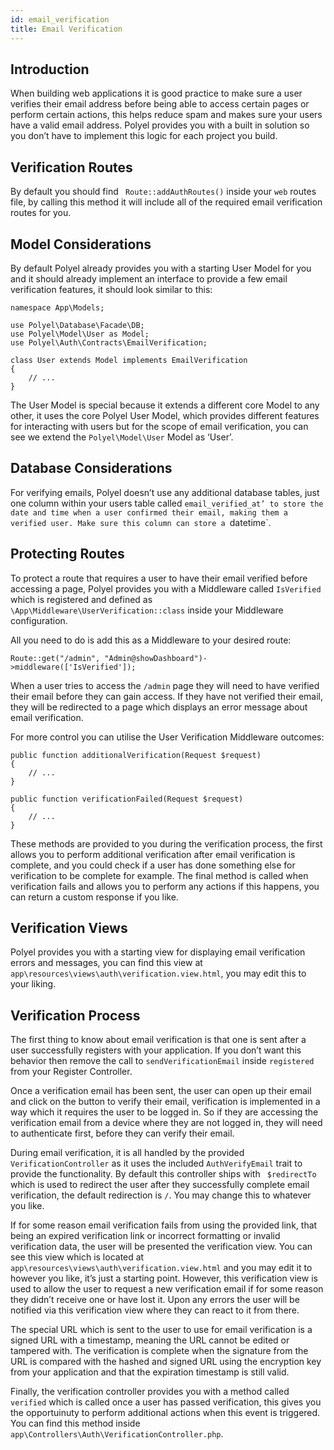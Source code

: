 ```yaml
---
id: email_verification
title: Email Verification
---
```


## Introduction

When building web applications it is good practice to make sure a user verifies their email address before being able to access certain pages or perform certain actions, this helps reduce spam and makes sure your users have a valid email address. Polyel provides you with a built in solution so you don’t have to implement this logic for each project you build.

## Verification Routes

By default you should find ` Route::addAuthRoutes()` inside your `web` routes file, by calling this method it will include all of the required email verification routes for you.

## Model Considerations

By default Polyel already provides you with a starting User Model for you and it should already implement an interface to provide a few email verification features, it should look similar to this:

```
namespace App\Models;

use Polyel\Database\Facade\DB;
use Polyel\Model\User as Model;
use Polyel\Auth\Contracts\EmailVerification;

class User extends Model implements EmailVerification
{
    // ...
}
```

The User Model is special because it extends a different core Model to any other, it uses the core Polyel User Model, which provides different features for interacting with users but for the scope of email verification, you can see we extend the `Polyel\Model\User` Model as ‘User’.

## Database Considerations

For verifying emails, Polyel doesn’t use any additional database tables, just one column within your users table called `email_verified_at’ to store the date and time when a user confirmed their email, making them a verified user. Make sure this column can store a `datetime`.

## Protecting Routes

To protect a route that requires a user to have their email verified before accessing a page, Polyel provides you with a Middleware called `IsVerified` which is registered and defined as ` \App\Middleware\UserVerification::class` inside your Middleware configuration.

All you need to do is add this as a Middleware to your desired route:

```
Route::get("/admin", "Admin@showDashboard")->middleware(['IsVerified']);
```

When a user tries to access the `/admin` page they will need to have verified their email before they can gain access. If they have not verified their email, they will be redirected to a page which displays an error message about email verification.

For more control you can utilise the User Verification Middleware outcomes:

```
public function additionalVerification(Request $request)
{
	// ...
}

public function verificationFailed(Request $request)
{
	// ...
}
```

These methods are provided to you during the verification process, the first allows you to perform additional verification after email verification is complete, and you could check if a user has done something else for verification to be complete for example. The final method is called when verification fails and allows you to perform any actions if this happens, you can return a custom response if you like.

## Verification Views

Polyel provides you with a starting view for displaying email verification errors and messages, you can find this view at ` app\resources\views\auth\verification.view.html`, you may edit this to your liking.

## Verification Process

The first thing to know about email verification is that one is sent after a user successfully registers with your application. If you don’t want this behavior then remove the call to `sendVerificationEmail` inside `registered` from your Register Controller.

Once a verification email has been sent, the user can open up their email and click on the button to verify their email, verification is implemented in a way which it requires the user to be logged in. So if they are accessing the verification email from a device where they are not logged in, they will need to authenticate first, before they can verify their email.

During email verification, it is all handled by the provided ` VerificationController` as it uses the included `AuthVerifyEmail` trait to provide the functionality. By default this controller ships with ` $redirectTo` which is used to redirect the user after they successfully complete email verification, the default redirection is `/`. You may change this to whatever you like.

If for some reason email verification fails from using the provided link, that being an expired verification link or incorrect formatting or invalid verification data, the user will be presented the verification view. You can see this view which is located at `app\resources\views\auth\verification.view.html` and you may edit it to however you like, it’s just a starting point. However, this verification view is used to allow the user to request a new verification email if for some reason they didn’t receive one or have lost it. Upon any errors the user will be notified via this verification view where they can react to it from there.

The special URL which is sent to the user to use for email verification is a signed URL with a timestamp, meaning the URL cannot be edited or tampered with. The verification is complete when the signature from the URL is compared with the hashed and signed URL using the encryption key from your application and that the expiration timestamp is still valid.

Finally, the verification controller provides you with a method called ` verified` which is called once a user has passed verification, this gives you the opportuinuty to perform additional actions when this event is triggered. You can find this method inside `app\Controllers\Auth\VerificationController.php`.